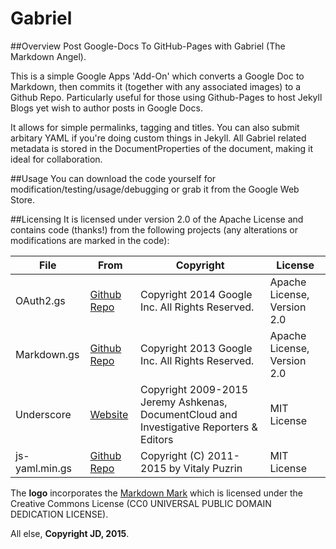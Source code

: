 # Gabriel

##Overview
Post Google-Docs To GitHub-Pages with Gabriel (The Markdown Angel).

This is a simple Google Apps 'Add-On' which converts a Google Doc to Markdown, then commits it (together with any associated images) to a Github Repo. Particularly useful for those using Github-Pages to host Jekyll Blogs yet wish to author posts in Google Docs.

It allows for simple permalinks, tagging and titles. You can also submit arbitary YAML if you're doing custom things in Jekyll. All Gabriel related metadata is stored in the DocumentProperties of the document, making it ideal for collaboration.

##Usage
You can download the code yourself for modification/testing/usage/debugging or grab it from the Google Web Store.

##Licensing
It is licensed under version 2.0 of the Apache License and contains code (thanks!) from the following projects (any alterations or modifications are marked in the code):

|File|From|Copyright|License|
|---|---|---|---|
|OAuth2.gs|[Github Repo](https://github.com/googlesamples/apps-script-oauth2)|Copyright 2014 Google Inc. All Rights Reserved.|Apache License, Version 2.0|
|Markdown.gs|[Github Repo](https://github.com/mangini/gdocs2md)|Copyright 2013 Google Inc. All Rights Reserved.|Apache License, Version 2.0|
|Underscore|[Website](http://underscorejs.org)|Copyright 2009-2015 Jeremy Ashkenas, DocumentCloud and Investigative Reporters & Editors|MIT License|
|js-yaml.min.gs|[Github Repo](https://github.com/nodeca/js-yaml)|Copyright (C) 2011-2015 by Vitaly Puzrin|MIT License|

The __logo__ incorporates the [Markdown Mark](https://github.com/dcurtis/markdown-mark) which is licensed under the Creative Commons License (CC0 UNIVERSAL PUBLIC DOMAIN DEDICATION LICENSE).

All else, __Copyright JD, 2015__.
